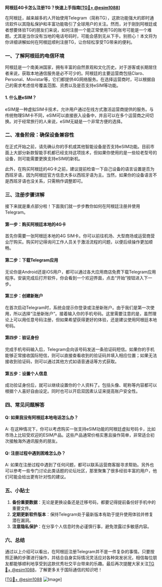 **阿根廷4G卡怎么注册TG？快速上手指南[[TG💪+ @esim1088](https://t.me/s/esim1088)]**

在阿根廷，越来越多的人开始使用Telegram（简称TG），这款功能强大的即时通讯软件以其隐私保护和丰富功能吸引了全球用户的关注。然而，对于刚到阿根廷或者想要体验TG的朋友们来说，如何注册一个能正常使用TG的账号可能是一个难题。尤其是当你没有当地的电话号码时，可能会感到无从下手。别担心！本文将为你详细讲解如何在阿根廷顺利注册TG，让你轻松享受TG带来的便利。

### 一、了解阿根廷的电信环境

阿根廷是一个南美洲国家，拥有丰富的自然景观和文化历史。对于游客或长期居住者来说，获取本地通信服务是必不可少的。阿根廷的主要运营商包括Claro、Personal、Movistar等，它们都提供4G网络服务。在选择运营商时，可以根据自己的需求考虑信号覆盖范围、资费以及是否支持eSIM等功能。

#### 1. 什么是eSIM？
eSIM是一种虚拟SIM卡技术，允许用户通过在线方式激活运营商提供的服务。与传统物理SIM卡不同，eSIM可以直接嵌入设备中，并且可以在多个运营商之间切换。对于经常旅行的人来说，eSIM无疑是一个非常方便的选择。

### 二、准备阶段：确保设备兼容性

在正式开始之前，请先确认你的手机或其他智能设备是否支持eSIM功能。目前市面上大部分新款智能手机都已经支持这项技术，但如果你使用的是一些较老型号的设备，则可能需要更换支持eSIM的新机。

此外，在购买阿根廷的4G卡之前，建议提前检查一下自己设备的语言设置是否为西班牙语，因为阿根廷官方信息大多以西班牙语为主。当然，如果你的设备语言不是西班牙语也没关系，只需稍作调整即可。

### 三、注册步骤详解

接下来就是重点部分啦！下面我们就一步步教你如何在阿根廷注册并使用Telegram。

#### 第一步：购买阿根廷本地的4G卡

首先你需要一张阿根廷本地的4G SIM卡。你可以前往机场、大型商场或运营商营业厅购买。购买时记得询问工作人员关于激活流程的问题，以便后续操作更加顺畅。

#### 第二步：下载Telegram应用

无论你是Android还是iOS用户，都可以通过各大应用商店免费下载Telegram应用程序。安装完成后打开软件，你会看到一个欢迎界面，点击“开始”按钮进入下一步。

#### 第三步：创建新账户

在首次启动Telegram时，系统会提示你登录或注册新账户。由于我们是第一次使用，所以选择“注册新账户”。接着输入你的手机号码。这里需要注意的是，虽然理论上可以用任意号码注册，但如果希望获得更好的体验，还是建议使用阿根廷本地号码。

#### 第四步：验证身份

完成手机号码输入后，Telegram会向该号码发送一条验证码短信。如果你的手机能够正常接收国际短信，则可以直接查看收到的验证码并填入相应位置；如果无法接收到验证码，则可以通过其他方式如语音通话等方式获取。

#### 第五步：设置个人信息

成功验证身份后，就可以继续设置你的个人资料了。包括头像、昵称等内容都可以根据个人喜好自由设定。同时也可以开启双因素认证来提高账户安全性。

### 四、常见问题解答

#### Q: 如果我没有阿根廷本地电话怎么办？
A: 在这种情况下，你可以考虑购买一张支持eSIM功能的阿根廷虚拟号码卡，比如市场上比较受欢迎的ESIM产品。这些产品通常价格实惠且操作简单，非常适合初次接触海外通讯服务的朋友。

#### Q: 注册过程中遇到困难怎么办？
A: 如果在注册过程中遇到了任何问题，都可以联系运营商客服寻求帮助。另外也可以参考一些专门讨论此类话题的论坛社区，那里聚集了很多经验丰富的用户，他们可能会给出更有针对性的建议。

### 五、小贴士

1. **备份重要数据**：无论是更换设备还是迁移号码，都要记得提前备份好手机中的重要文件。
2. **定期更新软件版本**：保持Telegram处于最新版本有助于提升使用体验并修复潜在漏洞。
3. **注意隐私保护**：在分享个人信息时务必谨慎行事，避免泄露过多敏感内容。

### 六、总结

通过以上介绍可以看出，在阿根廷注册Telegram并不是一件复杂的事情。只要按照正确的步骤进行操作，并结合自身实际情况灵活应对各种突发状况，相信每位朋友都能够顺利地享受到这款优秀社交平台带来的乐趣。最后再次提醒大家关注[TG💪+ @esim1088](https://t.me/s/esim1088)，了解更多关于国际通信的知识吧！

[[TG💪+ @esim1088](https://t.me/s/esim1088) ![Image](https://i.postimg.cc/4NQfJmqS/Snipaste-2025-05-13-00-14-12.png)]